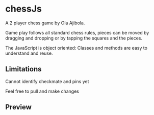 # chessJs
A 2 player chess game by Ola Ajibola.

Game play follows all standard chess rules, pieces can be moved by dragging and dropping or by tapping the squares and the pieces.

The JavaScript is object oriented: Classes and methods are easy to understand and reuse.



## Limitations
Cannot identify checkmate and pins yet

Feel free to pull and make changes

## Preview
